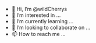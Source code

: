- 👋 Hi, I’m @wildCherrys
- 👀 I’m interested in ...
- 🌱 I’m currently learning ...
- 💞️ I’m looking to collaborate on ...
- 📫 How to reach me ...

<!---
wildCherrys/wildCherrys is a ✨ special ✨ repository because its `README.md` (this file) appears on your GitHub profile.
You can click the Preview link to take a look at your changes.
--->
